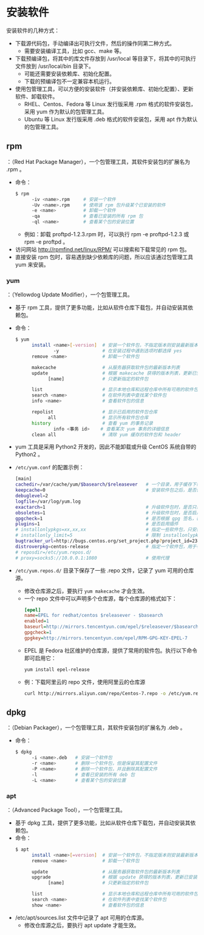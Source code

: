 # 安装软件

安装软件的几种方式：
- 下载源代码包，手动编译出可执行文件，然后的操作同第二种方式。
  - 需要安装编译工具，比如 gcc、make 等。
- 下载预编译包，将其中的库文件存放到 /usr/local 等目录下，将其中的可执行文件放到 /usr/local/bin 目录下。
  - 可能还需要安装依赖库、初始化配置。
  - 下载的预编译包不一定兼容本机运行。
- 使用包管理工具，可以方便的安装软件（并安装依赖库、初始化配置）、更新软件、卸载软件。
  - RHEL、Centos、Fedora 等 Linux 发行版采用  .rpm 格式的软件安装包，采用 yum 作为默认的包管理工具。
  - Ubuntu 等 Linux 发行版采用 .deb 格式的软件安装包，采用 apt 作为默认的包管理工具。

## rpm

：（Red Hat Package Manager），一个包管理工具，其软件安装包的扩展名为 .rpm 。
- 命令：
  ```sh
  $ rpm
        -iv <name>.rpm     # 安装一个软件
        -Uv <name>.rpm     # 使用该 rpm 包升级某个已安装的软件
        -e <name>          # 卸载一个软件
        -qa                # 查看已安装的所有 rpm 包
        -ql <name>         # 查看某个包的安装位置
  ```
  - 例如：卸载 proftpd-1.2.3.rpm 时，可以执行 rpm -e proftpd-1.2.3 或 rpm -e proftpd 。
- 访问网站 <http://rpmfind.net/linux/RPM/> 可以搜索和下载常见的 rpm 包。
- 直接安装 rpm 包时，容易遇到缺少依赖库的问题，所以应该通过包管理工具 yum 来安装。

### yum

：（Yellowdog Update Modifier），一个包管理工具。
- 基于 rpm 工具，提供了更多功能，比如从软件仓库下载包，并自动安装其依赖包。
- 命令：
  ```sh
  $ yum
        install <name>[-version]  # 安装一个软件包，不指定版本则安装最新版本
                -y                # 在安装过程中遇到选项时都选择 yes
        remove <name>             # 卸载一个软件包

        makecache                 # 从服务器获取软件包的最新版本列表
        update                    # 根据 makecache 获得的版本列表，更新已安装的所有软件包
              [name]              # 只更新指定的软件包

        list                      # 显示本地仓库和远程仓库中所有可用的软件包
        search <name>             # 在软件列表中查找某个软件包
        info <name>               # 查看软件包的信息

        repolist                  # 显示已启用的软件包仓库
              all                 # 显示所有软件包仓库
        history                   # 查看 yum 的事务记录
                info <事务 id>    # 查看某次 yum 事务的详细信息
        clean all                 # 清除 yum 缓存的软件包和 header
  ```

- yum 工具是采用 Python2 开发的，因此不能卸载或升级 CentOS 系统自带的 Python2 。
- `/etc/yum.conf` 的配置示例：
  ```sh
  [main]
  cachedir=/var/cache/yum/$basearch/$releasever   # 一个目录，用于缓存下载的软件包
  keepcache=0                                     # 安装软件包之后，是否保留其缓存
  debuglevel=2
  logfile=/var/log/yum.log
  exactarch=1                                     # 升级软件包时，是否只采用 CPU 架构一致的软件包
  obsoletes=1                                     # 升级软件包时，是否启用过时处理逻辑
  gpgcheck=1                                      # 是否根据 gpg 签名，检查下载的文件是否被篡改
  plugins=1                                       # 是否启用插件
  # installonlypkgs=xx,xx,xx                      # 指定一些软件包，只安装，不升级
  # installonly_limit=5                           # 限制 installonlypkgs 中每个软件包可安装的版本数
  bugtracker_url=http://bugs.centos.org/set_project.php?project_id=23&ref=http://bugs.centos.org/bug_report_page.php?category=yum
  distroverpkg=centos-release                     # 指定一个软件包，用于判断当前 Linux 发行版的版本
  # reposdir=/etc/yum.repos.d/
  # proxy=socks5://10.0.0.1:1080                  # 使用代理
  ```
- `/etc/yum.repos.d/` 目录下保存了一些 .repo 文件，记录了 yum 可用的仓库源。
  - 修改仓库源之后，要执行 `yum makecache` 才会生效。
  - 一个 repo 文件中可以声明多个仓库源，每个仓库源的格式如下：
    ```ini
    [epel]                                                            # 仓库源的唯一标识符
    name=EPEL for redhat/centos $releasever - $basearch               # 仓库源的名称描述
    enabled=1                                                         # 是否启用
    baseurl=http://mirrors.tencentyun.com/epel/$releasever/$basearch/ # 基础链接
    gpgcheck=1                                                        # 是否检验文件
    gpgkey=http://mirrors.tencentyun.com/epel/RPM-GPG-KEY-EPEL-7      # 如果检验文件，则需要指定公钥文件
    ```
  - EPEL 是 Fedora 社区维护的仓库源，提供了常用的软件包。执行以下命令即可启用它：
    ```sh
    yum install epel-release
    ```
  - 例：下载阿里云的 repo 文件，使用阿里云的仓库源
    ```sh
    curl http://mirrors.aliyun.com/repo/Centos-7.repo -o /etc/yum.repos.d/CentOS-7-aliyun.repo
    ```

## dpkg

：（Debian Packager），一个包管理工具，其软件安装包的扩展名为 .deb 。
- 命令：
  ```sh
  $ dpkg
        -i <name>.deb   # 安装一个软件包
        -r <name>       # 删除一个软件包，但是保留其配置文件
        -P <name>       # 删除一个软件包，并且删除其配置文件
        -l              # 查看已安装的所有 deb 包
        -L <name>       # 查看某个包的安装位置
  ```

### apt

：（Advanced Package Tool），一个包管理工具。
- 基于 dpkg 工具，提供了更多功能，比如从软件仓库下载包，并自动安装其依赖包。
- 命令：
  ```sh
  $ apt
        install <name>[=version]  # 安装一个软件包，不指定版本则安装最新版本
        remove <name>             # 卸载一个软件包

        update                    # 从服务器获取软件包的最新版本列表
        upgrade                   # 根据 update 获得的版本列表，更新已安装的所有软件包
              [name]              # 只更新指定的软件包

        list                      # 显示本地仓库和远程仓库中所有可用的软件包
        search <name>             # 在软件列表中查找某个软件包
        show <name>               # 查看软件包的信息
  ```
- /etc/apt/sources.list 文件中记录了 apt 可用的仓库源。
  - 修改仓库源之后，要执行 apt update 才能生效。

